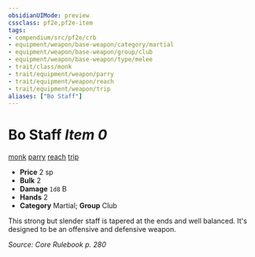 ```yaml
---
obsidianUIMode: preview
cssclass: pf2e,pf2e-item
tags:
- compendium/src/pf2e/crb
- equipment/weapon/base-weapon/category/martial
- equipment/weapon/base-weapon/group/club
- equipment/weapon/base-weapon/type/melee
- trait/class/monk
- trait/equipment/weapon/parry
- trait/equipment/weapon/reach
- trait/equipment/weapon/trip
aliases: ["Bo Staff"]
---
```

# Bo Staff *Item 0*  
[monk](rules/traits/monk.md)  [parry](parry.md)  [reach](reach.md)  [trip](rules/traits/trip.md)  

- **Price** 2 sp
- **Bulk** 2
- **Damage** `1d8` B
- **Hands** 2
- **Category** Martial; **Group** Club 

This strong but slender staff is tapered at the ends and well balanced. It's designed to be an offensive and defensive weapon.

*Source: Core Rulebook p. 280*